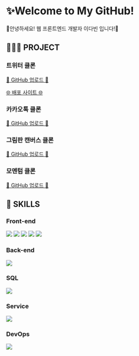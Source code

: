 <!-- ---------- ---------- ----------  ---------- ---------- ---------- -->
<h1>✨Welcome to My GitHub!</h1>
👋안녕하세요! 웹 프론트엔드 개발자 이다빈 입니다!👋


<h2> <b>👩🏻‍💻 PROJECT</b> </h2>
<h3>트위터 클론</h3>
  <a href="https://github.com/Yeon-seong/react-nodebird">
    <p>🔗 GitHub 업로드 🔗</p>
  </a>
  <a href="http://nodebird.xyz/">
    <p>🌐 배포 사이트 🌐</p>
  </a>

<h3>카카오톡 클론</h3>
  <a href="https://github.com/Yeon-seong/js_nomad/tree/master/kokoa_talk">
    <p>🔗 GitHub 업로드 🔗</p>
  </a>

<h3>그림판 캔버스 클론</h3>
  <a href="https://github.com/Yeon-seong/js_nomad/tree/master/js_paint">
    <p>🔗 GitHub 업로드 🔗</p>
  </a>

<h3>모멘텀 클론</h3>
  <a href="https://github.com/Yeon-seong/js_nomad/tree/master/js_momentum">
    <p>🔗 GitHub 업로드 🔗</p>
  </a>


<h2> <b>🔎 SKILLS</b> </h2>

<h3>Front-end</h3>
<p>
  <!-- ---------- HTML5 스킬 아이콘 ---------- -->
  <img src="https://img.shields.io/badge/HTML5-E34F26?style=for-the-badge&logo=html5&logoColor=white"/>

  <!-- ---------- CSS3 스킬 아이콘 ---------- -->
  <img src="https://img.shields.io/badge/CSS3-1572B6?style=for-the-badge&logo=css3&logoColor=white"/>

  <!-- ---------- JavaScript 스킬 아이콘 ---------- -->
  <img src="https://img.shields.io/badge/JavaScript-F7DF1E?style=for-the-badge&logo=JavaScript&logoColor=white"/>

  <!-- ---------- React 스킬 아이콘 ---------- -->
  <img src="https://img.shields.io/badge/React-20232A?style=for-the-badge&logo=react&logoColor=61DAFB"/>

  <!-- ---------- Next.js 스킬 아이콘 ---------- -->
  <img src="https://img.shields.io/badge/Next.js-000?logo=nextdotjs&logoColor=fff&style=for-the-badge"/>
</p>


<h3>Back-end</h3>
<p>
  <!-- ---------- Node.js 스킬 아이콘 ---------- -->
  <img src="https://img.shields.io/badge/Node.js-43853D?style=for-the-badge&logo=node.js&logoColor=white"/>
</p>


<h3>SQL</h3>
<p>
  <!-- ---------- MySQL 스킬 아이콘 ---------- -->
  <img src="https://img.shields.io/badge/MySQL-005C84?style=for-the-badge&logo=mysql&logoColor=white"/>
</p>


<h3>Service</h3>
<p>
  <!-- ---------- AWS 스킬 아이콘 ---------- -->
  <img src="https://img.shields.io/badge/Amazon_AWS-FF9900?style=for-the-badge&logo=amazonaws&logoColor=white"/>
</p>


<h3>DevOps</h3>
<p>
  <!-- ---------- GitHub 스킬 아이콘 ---------- -->
  <img src="https://img.shields.io/badge/GitHub-100000?style=for-the-badge&logo=github&logoColor=white"/>
</p>
